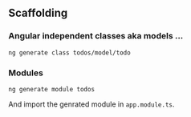 ## Scaffolding

### Angular independent classes aka models ...

    ng generate class todos/model/todo

### Modules

    ng generate module todos

And import the genrated module in ```app.module.ts```.
 